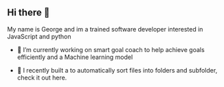 ## Hi there 👋

My name is George and im a trained software developer interested in 
JavaScript and python 

- 🔭 I’m currently working on
  smart goal coach to help achieve goals efficiently and a Machine learning model
  
- 🌱 I recently built a to automatically sort files into folders and subfolder, check it out here.

 

<!--
**wheel-s/wheel-s** is a ✨ _special_ ✨ repository because its `README.md` (this file) appears on your GitHub profile.

Here are some ideas to get you started:

- 🔭 I’m currently working on ...
- 🌱 I’m currently learning ...
- 👯 I’m looking to collaborate on ...
- 🤔 I’m looking for help with ...
- 💬 Ask me about ...
- 📫 How to reach me: ...
- 😄 Pronouns: ...
- ⚡ Fun fact: ...
-->
